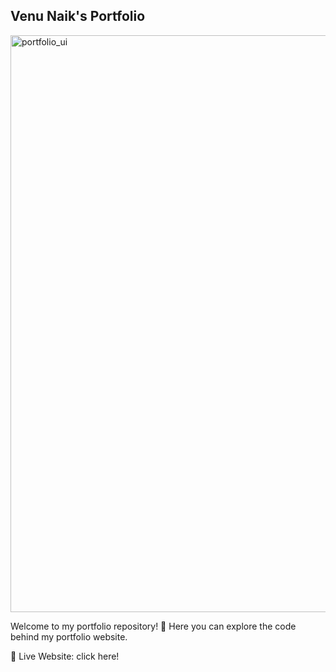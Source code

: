 ##                                                       Venu Naik's Portfolio
<img width="923" alt="portfolio_ui" src="https://github.com/venunaik509/myportfolio/assets/116625752/cdfa7f6c-396d-4471-8cf9-010874d92c20">

Welcome to my portfolio repository! 🚀 Here you can explore the code behind my portfolio website.

🌟 Live Website: click here!
